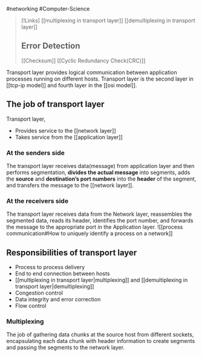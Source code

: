 #networking #Computer-Science 
>[!Links]
>[[multiplexing in transport layer]]
>[[demultiplexing in transport layer]]
>## Error Detection
>[[Checksum]]
>[[Cyclic Redundancy Check(CRC)]]



Transport layer provides logical communication between application processes running on different hosts. Transport layer is the second layer in [[tcp-ip model]] and fourth layer in the [[osi model]]. 
## The job of transport layer
Transport layer,
- Provides service to the [[network layer]]
- Takes service from the [[application layer]]
### At the senders side
The transport layer receives data(message) from application layer and then performs segmentation, **divides the actual message** into segments, adds the **source** and **destination’s port numbers** into the **header** of the segment, and transfers the message to the [[network layer]].

### At the receivers side
The transport layer receives data from the Network layer, reassembles the segmented data, reads its header, identifies the port number, and forwards the message to the appropriate port in the Application layer.
![[process communication#How to uniquely identify a process on a network]]

## Responsibilities of transport layer
- Process to process delivery
- End to end connection between hosts
- [[multiplexing in transport layer|multiplexing]] and [[demultiplexing in transport layer|demultiplexing]]
- Congestion control
- Data integrity and error correction
- Flow control

### Multiplexing
The job of gathering data chunks at the source host from
different sockets, encapsulating each data chunk with header information to create segments and passing the segments to the network layer.
















